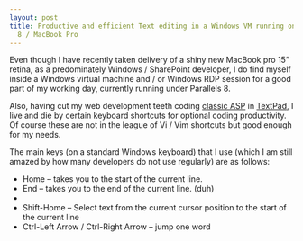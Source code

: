 ```yaml
---
layout: post
title: Productive and efficient Text editing in a Windows VM running on Parallels
  8 / MacBook Pro
---
```


<p>Even though I have recently taken delivery of a shiny new MacBook pro 15” retina, as a predominately Windows / SharePoint developer, I do find myself inside a Windows virtual machine and / or Windows RDP session for a good part of my working day, currently running under Parallels 8.</p> <p>Also, having cut my web development teeth coding <a href="http://en.wikipedia.org/wiki/Active_Server_Pages">classic ASP</a> in <a href="http://www.textpad.com/">TextPad</a>, I live and die by certain keyboard shortcuts for optional coding productivity. Of course these are not in the league of Vi / Vim shortcuts but good enough for my needs.</p> <p>The main keys (on a standard Windows keyboard) that I use (which I am still amazed by how many developers do not use regularly) are as follows:</p> <ul> <li>Home – takes you to the start of the current line.  <li>End – takes you to the end of the current line. (duh)  <li> <li>Shift-Home – Select text from the current cursor position to the start of the current line  <li>Ctrl-Left Arrow / Ctrl-Right Arrow – jump one word </li></ul>